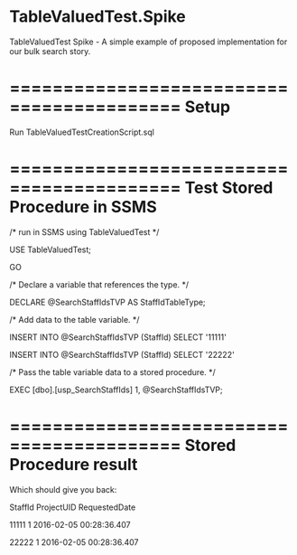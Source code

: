 # TableValuedTest.Spike
TableValuedTest Spike - A simple example of proposed implementation for our bulk search story.

==========================================
Setup
==========================================
Run TableValuedTestCreationScript.sql

==========================================
Test Stored Procedure in SSMS
========================================== 

/* run in SSMS using TableValuedTest */    

USE TableValuedTest;

GO

/* Declare a variable that references the type. */

DECLARE @SearchStaffIdsTVP AS StaffIdTableType;

/* Add data to the table variable. */

INSERT INTO @SearchStaffIdsTVP (StaffId)
    SELECT '11111'

INSERT INTO @SearchStaffIdsTVP (StaffId)
    SELECT '22222'   

/* Pass the table variable data to a stored procedure. */

EXEC [dbo].[usp_SearchStaffIds] 1, @SearchStaffIdsTVP; 

==========================================
Stored Procedure result
========================================== 
Which should give you back:

StaffId ProjectUID  RequestedDate

11111	  1	          2016-02-05 00:28:36.407

22222	  1	          2016-02-05 00:28:36.407
